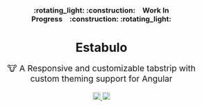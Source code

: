 <p align="center">
    <h3 align="center">:rotating_light: :construction:&ensp;&ensp;Work In Progress&ensp;&ensp;:construction: :rotating_light:</h3>
    <h1 align="center">Estabulo</h1>
    <p align="center" style="font-size: 1.2rem;">🐮 A Responsive and customizable tabstrip with custom theming support for Angular</p>
</p>

<!-- Badges -->
<p align="center">
  <a href="https://travis-ci.org/brionmario/estabulo">
    <img src="https://travis-ci.org/brionmario/estabulo.svg?branch=master" alt="Build Status" height="18">
  </a>
  <a href="LICENSE.md">
    <img src="https://img.shields.io/badge/License-MIT-blue.svg" alt="License: MIT" height="18">
  </a>
</p>

